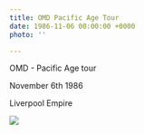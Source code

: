```yaml
---
title: OMD Pacific Age Tour
date: 1986-11-06 00:00:00 +0000
photo: ''

---
```

OMD - Pacific Age tour

November 6th 1986

Liverpool Empire

![](/memorybox/uploads/71wOg15ibCL._SX355_.jpg)
